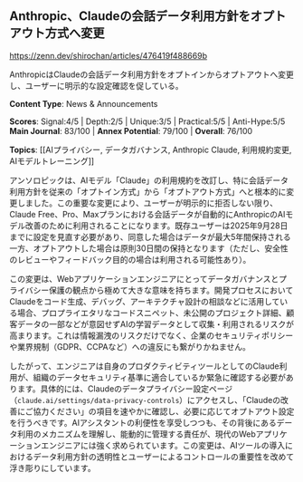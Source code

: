## Anthropic、Claudeの会話データ利用方針をオプトアウト方式へ変更

https://zenn.dev/shirochan/articles/476419f488669b

AnthropicはClaudeの会話データ利用方針をオプトインからオプトアウトへ変更し、ユーザーに明示的な設定確認を促している。

**Content Type**: News & Announcements

**Scores**: Signal:4/5 | Depth:2/5 | Unique:3/5 | Practical:5/5 | Anti-Hype:5/5
**Main Journal**: 83/100 | **Annex Potential**: 79/100 | **Overall**: 76/100

**Topics**: [[AIプライバシー, データガバナンス, Anthropic Claude, 利用規約変更, AIモデルトレーニング]]

アンソロピックは、AIモデル「Claude」の利用規約を改訂し、特に会話データ利用方針を従来の「オプトイン方式」から「オプトアウト方式」へと根本的に変更しました。この重要な変更により、ユーザーが明示的に拒否しない限り、Claude Free、Pro、Maxプランにおける会話データが自動的にAnthropicのAIモデル改善のために利用されることになります。既存ユーザーは2025年9月28日までに設定を見直す必要があり、同意した場合はデータが最大5年間保持される一方、オプトアウトした場合は原則30日間の保持となります（ただし、安全性のレビューやフィードバック目的の場合は利用される可能性あり）。

この変更は、Webアプリケーションエンジニアにとってデータガバナンスとプライバシー保護の観点から極めて大きな意味を持ちます。開発プロセスにおいてClaudeをコード生成、デバッグ、アーキテクチャ設計の相談などに活用している場合、プロプライエタリなコードスニペット、未公開のプロジェクト詳細、顧客データの一部などが意図せずAIの学習データとして収集・利用されるリスクが高まります。これは情報漏洩のリスクだけでなく、企業のセキュリティポリシーや業界規制（GDPR、CCPAなど）への違反にも繋がりかねません。

したがって、エンジニアは自身のプロダクティビティツールとしてのClaude利用が、組織のデータセキュリティ基準に適合しているか緊急に確認する必要があります。具体的には、Claudeのデータプライバシー設定ページ（`claude.ai/settings/data-privacy-controls`）にアクセスし、「Claudeの改善にご協力ください」の項目を速やかに確認し、必要に応じてオプトアウト設定を行うべきです。AIアシスタントの利便性を享受しつつも、その背後にあるデータ利用のメカニズムを理解し、能動的に管理する責任が、現代のWebアプリケーションエンジニアには強く求められています。この変更は、AIツールの導入におけるデータ利用方針の透明性とユーザーによるコントロールの重要性を改めて浮き彫りにしています。